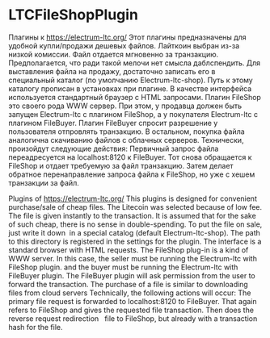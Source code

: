 # LTCFileShopPlugin

 Плагины к https://electrum-ltc.org/
 Этот плагины предназначены для удобной купли/продажи дешевых файлов. 
 Лайткоин выбран из-за низкой комиссии.
 Файл отдается мгновенно за транзакцию.
 Предполагается, что ради такой мелочи нет смысла даблспендить.
 Для выставления файла на продажу, достаточно записать его
 в специальный каталог (по умолчанию Electrum-ltc-shop).
 Путь к этому каталогу прописан в установках при плагине.
 В качестве интерфейса используется стандартный браузер с HTML запросами.
 Плагин FileShop это своего рода WWW сервер.
 При этом, у продавца должен быть запущен Electrum-ltc с плагином FileShop,
 а у покупателя Electrum-ltc с плагином FileBuyer.
 Плагин FileBuyer спросит разрешение у пользователя отпровлять транзакцию.
 В остальном, покупка файла аналогична скачиванию файлов с облачных серверов.
 Технически, произойдут следующие действия:
 Первичный запрос файла переадресуется на localhost:8120 к FileBuyer.
 Тот снова обращается к FileShop и отдает требуемую за файл
 транзакцию. Затем делает обратное перенаправление запроса
 файла к FileShop, но уже с хешем транзакции за файл.
 

 Plugins of https://electrum-ltc.org/
 This plugins is designed for convenient purchase/sale of cheap files.
 The Litecoin was selected because of low fee.
 The file is given instantly to the transaction.
 It is assumed that for the sake of such cheap,
 there is no sense in double-spending.
 To put the file on sale, just write it down
 in a special catalog (default Electrum-ltc-shop).
 The path to this directory is registered in the settings for the plugin.
 The interface is a standard browser with HTML requests.
 The FileShop plug-in is a kind of WWW server.
 In this case, the seller must be running the Electrum-ltc with FileShop plugin.
 and the buyer must be running the Electrum-ltc with FileBuyer plugin.
The FileBuyer plugin will ask permission from the user to forward the transaction.
The purchase of a file is similar to downloading files from cloud servers
 Technically, the following actions will occur:
 The primary file request is forwarded to localhost:8120 to FileBuyer.
 That again refers to FileShop and gives the requested file transaction.
 Then does the reverse request redirection
  file to FileShop, but already with a transaction hash for the file.

